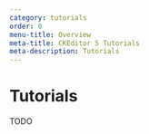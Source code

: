 ```yaml
---
category: tutorials
order: 0
menu-title: Overview
meta-title: CKEditor 5 Tutorials
meta-description: Tutorials
---
```


# Tutorials

TODO
